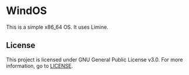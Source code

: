 # WindOS
This is a simple x86_64 OS. It uses Limine.

## License
This project is licensed under GNU General Public License v3.0. For more information, go to [LICENSE](LICENSE).

